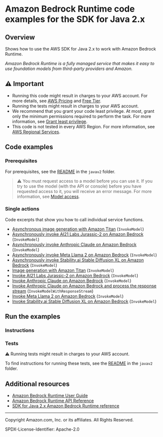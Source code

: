 <!--Generated by WRITEME on 2023-11-30 13:51:04.712954 (UTC)-->
# Amazon Bedrock Runtime code examples for the SDK for Java 2.x

## Overview

Shows how to use the AWS SDK for Java 2.x to work with Amazon Bedrock Runtime.

<!--custom.overview.start-->
<!--custom.overview.end-->

*Amazon Bedrock Runtime is a fully managed service that makes it easy to use foundation models from third-party providers and Amazon.*

## ⚠ Important

* Running this code might result in charges to your AWS account. For more details, see [AWS Pricing](https://aws.amazon.com/pricing/?aws-products-pricing.sort-by=item.additionalFields.productNameLowercase&aws-products-pricing.sort-order=asc&awsf.Free%20Tier%20Type=*all&awsf.tech-category=*all) and [Free Tier](https://aws.amazon.com/free/?all-free-tier.sort-by=item.additionalFields.SortRank&all-free-tier.sort-order=asc&awsf.Free%20Tier%20Types=*all&awsf.Free%20Tier%20Categories=*all).
* Running the tests might result in charges to your AWS account.
* We recommend that you grant your code least privilege. At most, grant only the minimum permissions required to perform the task. For more information, see [Grant least privilege](https://docs.aws.amazon.com/IAM/latest/UserGuide/best-practices.html#grant-least-privilege).
* This code is not tested in every AWS Region. For more information, see [AWS Regional Services](https://aws.amazon.com/about-aws/global-infrastructure/regional-product-services).

<!--custom.important.start-->
<!--custom.important.end-->

## Code examples

### Prerequisites

For prerequisites, see the [README](../../README.md#Prerequisites) in the `javav2` folder.


<!--custom.prerequisites.start-->
> ⚠ You must request access to a model before you can use it. If you try to use the model (with the API or console) before you have requested access to it, you will receive an error message. For more information, see [Model access](https://docs.aws.amazon.com/bedrock/latest/userguide/model-access.html).
<!--custom.prerequisites.end-->

### Single actions

Code excerpts that show you how to call individual service functions.

* [Asynchronous image generation with Amazon Titan](src/main/java/com/example/bedrockruntime/InvokeModelAsync.java#L286) (`InvokeModel`)
* [Asynchronously invoke AI21 Labs Jurassic-2 on Amazon Bedrock](src/main/java/com/example/bedrockruntime/InvokeModelAsync.java#L99) (`InvokeModel`)
* [Asynchronously invoke Anthropic Claude on Amazon Bedrock](src/main/java/com/example/bedrockruntime/InvokeModelAsync.java#L38) (`InvokeModel`)
* [Asynchronously invoke Meta Llama 2 on Amazon Bedrock](src/main/java/com/example/bedrockruntime/InvokeModelAsync.java#L161) (`InvokeModel`)
* [Asynchronously invoke Stability.ai Stable Diffusion XL on Amazon Bedrock](src/main/java/com/example/bedrockruntime/InvokeModelAsync.java#L220) (`InvokeModel`)
* [Image generation with Amazon Titan](src/main/java/com/example/bedrockruntime/InvokeModel.java#L232) (`InvokeModel`)
* [Invoke AI21 Labs Jurassic-2 on Amazon Bedrock](src/main/java/com/example/bedrockruntime/InvokeModel.java#L86) (`InvokeModel`)
* [Invoke Anthropic Claude on Amazon Bedrock](src/main/java/com/example/bedrockruntime/InvokeModel.java#L37) (`InvokeModel`)
* [Invoke Anthropic Claude on Amazon Bedrock and process the response stream](src/main/java/com/example/bedrockruntime/InvokeModelWithResponseStream.java#L34) (`InvokeModelWithResponseStream`)
* [Invoke Meta Llama 2 on Amazon Bedrock](src/main/java/com/example/bedrockruntime/InvokeModel.java#L134) (`InvokeModel`)
* [Invoke Stability.ai Stable Diffusion XL on Amazon Bedrock](src/main/java/com/example/bedrockruntime/InvokeModel.java#L179) (`InvokeModel`)

## Run the examples

### Instructions



<!--custom.instructions.start-->
<!--custom.instructions.end-->



### Tests

⚠ Running tests might result in charges to your AWS account.


To find instructions for running these tests, see the [README](../../README.md#Tests)
in the `javav2` folder.



<!--custom.tests.start-->
<!--custom.tests.end-->

## Additional resources

* [Amazon Bedrock Runtime User Guide](https://docs.aws.amazon.com/bedrock/latest/userguide/what-is-bedrock.html)
* [Amazon Bedrock Runtime API Reference](https://docs.aws.amazon.com/bedrock/latest/APIReference/welcome.html)
* [SDK for Java 2.x Amazon Bedrock Runtime reference](https://sdk.amazonaws.com/java/api/latest/software/amazon/awssdk/services/bedrock-runtime/package-summary.html)

<!--custom.resources.start-->
<!--custom.resources.end-->

---

Copyright Amazon.com, Inc. or its affiliates. All Rights Reserved.

SPDX-License-Identifier: Apache-2.0